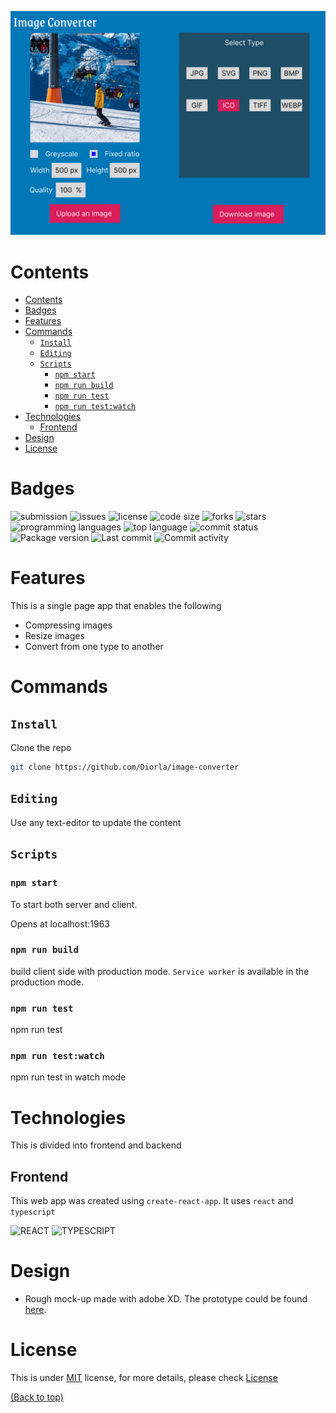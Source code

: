![main-image](./public/image-converter.png)
# Contents
- [Contents](#contents)
- [Badges](#badges)
- [Features](#features)
- [Commands](#commands)
  - [```Install```](#install)
  - [```Editing```](#editing)
  - [```Scripts```](#scripts)
    - [```npm start```](#npm-start)
    - [```npm run build```](#npm-run-build)
    - [```npm run test```](#npm-run-test)
    - [```npm run test:watch```](#npm-run-testwatch)
- [Technologies](#technologies)
  - [Frontend](#frontend)
- [Design](#design)
- [License](#license)

# Badges
![submission](https://img.shields.io/badge/submission-pending-orange)
![issues](https://img.shields.io/github/issues/Diorla/image-converter)
![license](https://img.shields.io/github/license/Diorla/image-converter)
![code size](https://img.shields.io/github/languages/code-size/diorla/image-converter)
![forks](https://img.shields.io/github/forks/Diorla/image-converter)
![stars](https://img.shields.io/github/stars/Diorla/image-converter)
![programming languages](https://img.shields.io/github/languages/count/diorla/image-converter)
![top language](https://img.shields.io/github/languages/top/diorla/image-converter)
![commit status](https://img.shields.io/github/commit-status/diorla/image-converter/main/HEAD)
![Package version](https://img.shields.io/github/package-json/v/diorla/image-converter)
![Last commit](https://img.shields.io/github/last-commit/diorla/image-converter)
![Commit activity](https://img.shields.io/github/commit-activity/w/diorla/image-converter)


# Features

This is a single page app that enables the following

- Compressing images
- Resize images
- Convert from one type to another



# Commands

## ```Install```

Clone the repo
```sh
git clone https://github.com/Diorla/image-converter
```

## ```Editing```
Use any text-editor to update the content

## ```Scripts```

### ```npm start```
To start both server and client.

Opens at localhost:1963


### ```npm run build```

build client side with production mode. `Service worker` is available in the production mode.

### ```npm run test```

npm run test

### ```npm run test:watch```

npm run test in watch mode


# Technologies
This is divided into frontend and backend

## Frontend
This web app was created using `create-react-app`. It uses `react` and `typescript`

![REACT](https://img.shields.io/badge/react-js-4a96ab)
![TYPESCRIPT](https://img.shields.io/badge/typescript-lang-0074c1)

# Design

- Rough mock-up made with adobe XD. The prototype could be found [here](https://xd.adobe.com/view/9ef40253-48c5-4bce-95ac-5e7ffd3e9396-cba7/screen/9d36ab1e-e03b-45c6-9cfc-bba0481d50e7).

# License
This is under [MIT](https://choosealicense.com/licenses/mit/) license, for more details, please check [License](https://github.com/Diorla/image-converter/blob/main/LICENCE)

[(Back to top)](#contents)